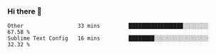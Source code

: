 ### Hi there 👋

<!--START_SECTION:waka-->
```text
Other                 33 mins         █████████████████░░░░░░░░   67.58 % 
Sublime Text Config   16 mins         ████████░░░░░░░░░░░░░░░░░   32.32 % 
```
<!--END_SECTION:waka-->

<!--
**arlenxuzj/arlenxuzj** is a ✨ _special_ ✨ repository because its `README.md` (this file) appears on your GitHub profile.

Here are some ideas to get you started:

- 🔭 I’m currently working on ...
- 🌱 I’m currently learning ...
- 👯 I’m looking to collaborate on ...
- 🤔 I’m looking for help with ...
- 💬 Ask me about ...
- 📫 How to reach me: ...
- 😄 Pronouns: ...
- ⚡ Fun fact: ...
-->
